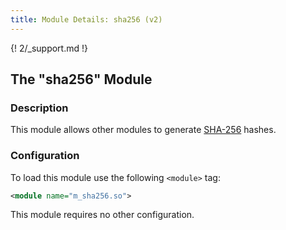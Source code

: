 ```yaml
---
title: Module Details: sha256 (v2)
---
```


{! 2/_support.md !}

## The "sha256" Module

### Description

This module allows other modules to generate [SHA-256](https://en.wikipedia.org/wiki/SHA-2) hashes.

### Configuration

To load this module use the following `<module>` tag:

```xml
<module name="m_sha256.so">
```

This module requires no other configuration.
